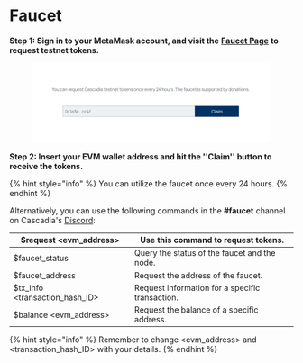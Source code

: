# Faucet

**Step 1: Sign in to your MetaMask account, and visit the** [**Faucet Page**](https://www.cascadia.foundation/faucet) **to request testnet tokens.**

<figure><img src="../.gitbook/assets/image (20).png" alt=""><figcaption></figcaption></figure>



**Step 2: Insert your EVM wallet address and hit the ''Claim'' button to receive the tokens.**

{% hint style="info" %}
You can utilize the faucet once every 24 hours.
{% endhint %}



Alternatively, you can use the following commands in the **#faucet** channel on Cascadia's [Discord](https://discord.gg/cascadia):

| $request \<evm\_address>           | Use this command to request tokens.             |
| ---------------------------------- | ----------------------------------------------- |
| $faucet\_status                    | Query the status of the faucet and the node.    |
| $faucet\_address                   | Request the address of the faucet.              |
| $tx\_info \<transaction\_hash\_ID> | Request information for a specific transaction. |
| $balance \<evm\_address>           | Request the balance of a specific address.      |

{% hint style="info" %}
Remember to change \<evm\_address> and \<transaction\_hash\_ID> with your details.
{% endhint %}
